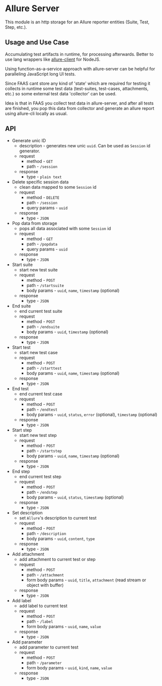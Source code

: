 # Allure Server

This module is an http storage for an Allure reporter entities (Suite, Test, Step, etc.).

## Usage and Use Case

Accumulating test artifacts in runtime, for processing afterwards.
Better to use lang wrappers like [allure-client](https://github.com/KnowledgeExpert/allure-client) for NodeJS.

Using function-as-a-service approach with allure-server can be helpful for paralleling JavaScript long UI tests.

Since FAAS cant store any kind of 'state' which are required for testing it collects in runtime some test data (test-suites, test-cases, attachments, etc.) so some external test data 'collector' can be used.

Idea is that in FAAS you collect test data in allure-server, and after all tests are finished, you pop this data from collector and generate an allure report using allure-cli locally as usual.


## API
* Generate unic ID
  * description - generates new unic `uuid`. Can be used as `Session` id generator.
  * request
    * method - `GET`
    * path - `/session`
  * response
    * type - `plain text`
* Delete specific session data
  * clean data mapped to some `Session` id
  * request
    * method - `DELETE`
    * path - `/session`
    * query params - `uuid`
  * response
    * type - `JSON`
* Pop data from storage
  * pops all data associated with some `Session` id
  * request
    * method - `GET`
    * path - `/popdata`
    * query params - `uuid`
  * response
    * type - `JSON`
* Start suite
  * start new test suite
  * request
    * method - `POST`
    * path - `/startsuite`
    * body params - `uuid`, `name`, `timestamp` (optional)
  * response
    * type - `JSON`
* End suite
  * end current test suite
  * request
    * method - `POST`
    * path - `/endsuite`
    * body params - `uuid`, `timestamp` (optional)
  * response
    * type - `JSON`
* Start test
  * start new test case
  * request
    * method - `POST`
    * path - `/starttest`
    * body params - `uuid`, `name`, `timestamp` (optional)
  * response
    * type - `JSON`
* End test
  * end current test case
  * request
    * method - `POST`
    * path - `/endtest`
    * body params - `uuid`, `status`, `error` (optional), `timestamp` (optional)
  * response
    * type - `JSON`
* Start step
  * start new test step
  * request
    * method - `POST`
    * path - `/startstep`
    * body params - `uuid`, `name`, `timestamp` (optional)
  * response
    * type - `JSON`
* End step
  * end current test step
  * request
    * method - `POST`
    * path - `/endstep`
    * body params - `uuid`, `status`, `timestamp` (optional)
  * response
    * type - `JSON`
* Set description
  * set `Allure`'s description to current test
  * request
    * method - `POST`
    * path - `/description`
    * body params - `uuid`, `content`, `type`
  * response
    * type - `JSON`
* Add attachment
  * add attachment to current test or step
  * request
    * method - `POST`
    * path - `/attachment`
    * form body params - `uuid`, `title`, `attachment` (read stream or object with buffer)
  * response
    * type - `JSON`
* Add label
  * add label to current test
  * request
    * method - `POST`
    * path - `/label`
    * form body params - `uuid`, `name`, `value`
  * response
    * type - `JSON`
* Add parameter
  * add parameter to current test
  * request
    * method - `POST`
    * path - `/parameter`
    * form body params - `uuid`, `kind`, `name`, `value`
  * response
    * type - `JSON`
